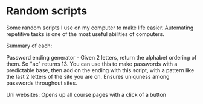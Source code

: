 # Random scripts
Some random scripts I use on my computer to make life easier. Automating repetitive tasks is one of the most useful abilities of computers.

Summary of each:

Password ending generator - Given 2 letters, return the alphabet ordering of them. So "ac" returns 13. You can use this to make passwords with a predictable base, then add on the ending with this script, with a pattern like the last 2 letters of the site you are on. Ensures uniquness among passwords throughout sites.

Uni websites: Opens up all course pages with a click of a button
